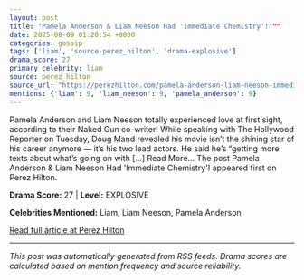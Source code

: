 ```yaml
---
layout: post
title: "Pamela Anderson & Liam Neeson Had 'Immediate Chemistry'!"""
date: 2025-08-09 01:20:54 +0000
categories: gossip
tags: ['liam', 'source-perez_hilton', 'drama-explosive']
drama_score: 27
primary_celebrity: liam
source: perez_hilton
source_url: "https://perezhilton.com/pamela-anderson-liam-neeson-immediate-chemistry-naked-gun/"""
mentions: {'liam': 9, 'liam_neeson': 9, 'pamela_anderson': 9}
---
```


Pamela Anderson and Liam Neeson totally experienced love at first sight, according to their Naked Gun co-writer! While speaking with The Hollywood Reporter on Tuesday, Doug Mand revealed his movie isn’t the shining star of his career anymore — it’s his two lead actors. He said he’s “getting more texts about what’s going on with [...] Read More... The post Pamela Anderson & Liam Neeson Had 'Immediate Chemistry'! appeared first on Perez Hilton.

**Drama Score:** 27 | **Level:** EXPLOSIVE

**Celebrities Mentioned:** Liam, Liam Neeson, Pamela Anderson

[Read full article at Perez Hilton](https://perezhilton.com/pamela-anderson-liam-neeson-immediate-chemistry-naked-gun/)

---
*This post was automatically generated from RSS feeds. Drama scores are calculated based on mention frequency and source reliability.*
